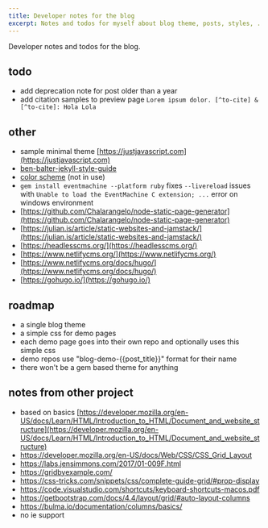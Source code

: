 ```yaml
---
title: Developer notes for the blog
excerpt: Notes and todos for myself about blog theme, posts, styles, ...
---
```


Developer notes and todos for the blog.

## todo

- add deprecation note for post older than a year
- add citation samples to preview page `Lorem ipsum dolor. [^to-cite] & [^to-cite]: Hola Lola`

## other

- sample minimal theme [https://justjavascript.com](https://justjavascript.com)
- [ben-balter-jekyll-style-guide](http://ben.balter.com/jekyll-style-guide/)
- [color scheme](https://coolors.co/195cb5-d3dce5-fcfdff-3c88d8-177dea) (not in use)
- `gem install eventmachine --platform ruby` fixes `--livereload` issues with `Unable to load the EventMachine C extension; ...` error on windows environment
- [https://github.com/Chalarangelo/node-static-page-generator](https://github.com/Chalarangelo/node-static-page-generator)
- [https://julian.is/article/static-websites-and-jamstack/](https://julian.is/article/static-websites-and-jamstack/)
- [https://headlesscms.org/](https://headlesscms.org/)
- [https://www.netlifycms.org/](https://www.netlifycms.org/)
- [https://www.netlifycms.org/docs/hugo/](https://www.netlifycms.org/docs/hugo/)
- [https://gohugo.io/](https://gohugo.io/)

## roadmap

- a single blog theme
- a simple css for demo pages
- each demo page goes into their own repo and optionally uses this simple css
- demo repos use "blog-demo-{{post_title}}" format for their name
- there won't be a gem based theme for anything

## notes from other project

- based on basics [https://developer.mozilla.org/en-US/docs/Learn/HTML/Introduction_to_HTML/Document_and_website_structure](https://developer.mozilla.org/en-US/docs/Learn/HTML/Introduction_to_HTML/Document_and_website_structure)
- https://developer.mozilla.org/en-US/docs/Web/CSS/CSS_Grid_Layout
- https://labs.jensimmons.com/2017/01-009F.html
- https://gridbyexample.com/
- https://css-tricks.com/snippets/css/complete-guide-grid/#prop-display
- https://code.visualstudio.com/shortcuts/keyboard-shortcuts-macos.pdf
- https://getbootstrap.com/docs/4.4/layout/grid/#auto-layout-columns
- https://bulma.io/documentation/columns/basics/
- no ie support